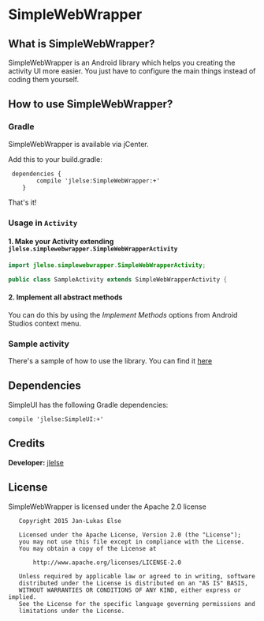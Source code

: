 # SimpleWebWrapper

## What is SimpleWebWrapper?

SimpleWebWrapper is an Android library which helps you creating the activity UI more easier.
You just have to configure the main things instead of coding them yourself.

## How to use SimpleWebWrapper?

### Gradle

SimpleWebWrapper is available via jCenter.

Add this to your build.gradle:

```
 dependencies {
        compile 'jlelse:SimpleWebWrapper:+'
    }
```

That's it!

### Usage in `Activity`

#### 1. Make your Activity extending `jlelse.simplewebwrapper.SimpleWebWrapperActivity`

```java
import jlelse.simplewebwrapper.SimpleWebWrapperActivity;

public class SampleActivity extends SimpleWebWrapperActivity {
```

#### 2. Implement all abstract methods

You can do this by using the *Implement Methods* options from Android Studios context menu.

### Sample activity

There's a sample of how to use the library. You can find it <a href="https://github.com/jlelse/SimpleWebWrapper/tree/master/sample">here</a>

## Dependencies

SimpleUI has the following Gradle dependencies:

```
compile 'jlelse:SimpleUI:+'
```

## Credits

**Developer:** <a href="https://github.com/jlelse">jlelse</a>

## License

SimpleWebWrapper is licensed under the Apache 2.0 license

```
   Copyright 2015 Jan-Lukas Else

   Licensed under the Apache License, Version 2.0 (the "License");
   you may not use this file except in compliance with the License.
   You may obtain a copy of the License at

       http://www.apache.org/licenses/LICENSE-2.0

   Unless required by applicable law or agreed to in writing, software
   distributed under the License is distributed on an "AS IS" BASIS,
   WITHOUT WARRANTIES OR CONDITIONS OF ANY KIND, either express or implied.
   See the License for the specific language governing permissions and
   limitations under the License.
```